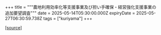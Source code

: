 +++
title = """農地利用効率化等支援事業及び担い手確保・経営強化支援事業の追加要望調査"""
date = 2025-05-14T05:30:00.000Z
expiryDate = 2025-05-27T06:30:59.738Z
tags = ["kuriyama"]
+++


[[source]](https://www.town.kuriyama.hokkaido.jp/soshiki/50/31763.html)
